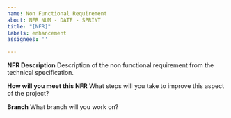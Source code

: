 ```yaml
---
name: Non Functional Requirement
about: NFR NUM - DATE - SPRINT
title: "[NFR]"
labels: enhancement
assignees: ''

---
```


**NFR Description**
Description of the non functional requirement from the technical specification.

**How will you meet this NFR**
What steps will you take to improve this aspect of the project?

**Branch**
What branch will you work on?
